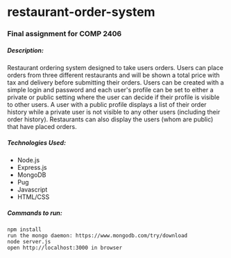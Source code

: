 # restaurant-order-system
### Final assignment for COMP 2406

##### Description:
Restaurant ordering system designed to take users orders. Users can place orders from three different restaurants and will be shown a total price with tax and delivery before submitting their orders. Users can be created with a simple login and password and each user's profile can be set to either a private or public setting where the user can decide if their profile is visible to other users. A user with a public profile displays a list of their order history while a private user is not visible to any other users (including their order history). Restaurants can also display the users (whom are public) that have placed orders.

##### Technologies Used:
* Node.js
* Express.js
* MongoDB
* Pug
* Javascript
* HTML/CSS

##### Commands to run:
```
npm install
run the mongo daemon: https://www.mongodb.com/try/download
node server.js
open http://localhost:3000 in browser 
```
